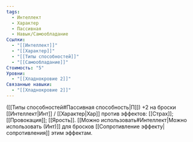 ```yaml
---
tags:
  - Интеллект
  - Характер
  - Пассивная
  - Навык/Самообладание
Ссылки:
  - "[[Интеллект]]"
  - "[[Характер]]"
  - "[[Типы способностей]]"
  - "[[Самообладание]]"
Стоимость: "5"
Уровни:
  - "[[Хладнокровие 2]]"
Связанные навыки:
  - "[[Хладнокровие 2]]"
---
```

([[Типы способностей#Пассивная способность|П]]) +2 на броски [[Интеллект|Инт]] / [[Характер|Хар]] против эффектов: [[Страх]]; [[Провокация]]; [[Ярость]].
[[Можно использовать#Интеллект|Можно использовать (Инт)]] для бросков [[Сопротивление эффекту|сопротивления]] этим эффектам. 

